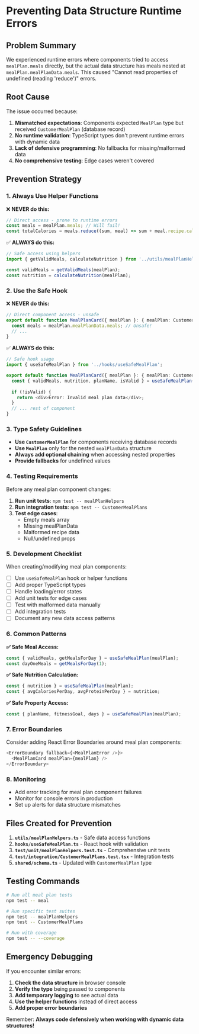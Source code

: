 # Preventing Data Structure Runtime Errors

## Problem Summary

We experienced runtime errors where components tried to access `mealPlan.meals` directly, but the actual data structure has meals nested at `mealPlan.mealPlanData.meals`. This caused "Cannot read properties of undefined (reading 'reduce')" errors.

## Root Cause

The issue occurred because:
1. **Mismatched expectations**: Components expected `MealPlan` type but received `CustomerMealPlan` (database record)
2. **No runtime validation**: TypeScript types don't prevent runtime errors with dynamic data
3. **Lack of defensive programming**: No fallbacks for missing/malformed data
4. **No comprehensive testing**: Edge cases weren't covered

## Prevention Strategy

### 1. **Always Use Helper Functions**

❌ **NEVER do this:**
```typescript
// Direct access - prone to runtime errors
const meals = mealPlan.meals; // Will fail!
const totalCalories = meals.reduce((sum, meal) => sum + meal.recipe.caloriesKcal, 0);
```

✅ **ALWAYS do this:**
```typescript
// Safe access using helpers
import { getValidMeals, calculateNutrition } from '../utils/mealPlanHelpers';

const validMeals = getValidMeals(mealPlan);
const nutrition = calculateNutrition(mealPlan);
```

### 2. **Use the Safe Hook**

❌ **NEVER do this:**
```typescript
// Direct component access - unsafe
export default function MealPlanCard({ mealPlan }: { mealPlan: CustomerMealPlan }) {
  const meals = mealPlan.mealPlanData.meals; // Unsafe!
  // ...
}
```

✅ **ALWAYS do this:**
```typescript
// Safe hook usage
import { useSafeMealPlan } from '../hooks/useSafeMealPlan';

export default function MealPlanCard({ mealPlan }: { mealPlan: CustomerMealPlan }) {
  const { validMeals, nutrition, planName, isValid } = useSafeMealPlan(mealPlan);
  
  if (!isValid) {
    return <div>Error: Invalid meal plan data</div>;
  }
  // ... rest of component
}
```

### 3. **Type Safety Guidelines**

- **Use `CustomerMealPlan`** for components receiving database records
- **Use `MealPlan`** only for the nested `mealPlanData` structure
- **Always add optional chaining** when accessing nested properties
- **Provide fallbacks** for undefined values

### 4. **Testing Requirements**

Before any meal plan component changes:

1. **Run unit tests**: `npm test -- mealPlanHelpers`
2. **Run integration tests**: `npm test -- CustomerMealPlans`
3. **Test edge cases**:
   - Empty meals array
   - Missing mealPlanData
   - Malformed recipe data
   - Null/undefined props

### 5. **Development Checklist**

When creating/modifying meal plan components:

- [ ] Use `useSafeMealPlan` hook or helper functions
- [ ] Add proper TypeScript types
- [ ] Handle loading/error states
- [ ] Add unit tests for edge cases
- [ ] Test with malformed data manually
- [ ] Add integration tests
- [ ] Document any new data access patterns

### 6. **Common Patterns**

**✅ Safe Meal Access:**
```typescript
const { validMeals, getMealsForDay } = useSafeMealPlan(mealPlan);
const dayOneMeals = getMealsForDay(1);
```

**✅ Safe Nutrition Calculation:**
```typescript
const { nutrition } = useSafeMealPlan(mealPlan);
const { avgCaloriesPerDay, avgProteinPerDay } = nutrition;
```

**✅ Safe Property Access:**
```typescript
const { planName, fitnessGoal, days } = useSafeMealPlan(mealPlan);
```

### 7. **Error Boundaries**

Consider adding React Error Boundaries around meal plan components:

```typescript
<ErrorBoundary fallback={<MealPlanError />}>
  <MealPlanCard mealPlan={mealPlan} />
</ErrorBoundary>
```

### 8. **Monitoring**

- Add error tracking for meal plan component failures
- Monitor for console errors in production
- Set up alerts for data structure mismatches

## Files Created for Prevention

1. **`utils/mealPlanHelpers.ts`** - Safe data access functions
2. **`hooks/useSafeMealPlan.ts`** - React hook with validation
3. **`test/unit/mealPlanHelpers.test.ts`** - Comprehensive unit tests
4. **`test/integration/CustomerMealPlans.test.tsx`** - Integration tests
5. **`shared/schema.ts`** - Updated with `CustomerMealPlan` type

## Testing Commands

```bash
# Run all meal plan tests
npm test -- meal

# Run specific test suites
npm test -- mealPlanHelpers
npm test -- CustomerMealPlans

# Run with coverage
npm test -- --coverage
```

## Emergency Debugging

If you encounter similar errors:

1. **Check the data structure** in browser console
2. **Verify the type** being passed to components
3. **Add temporary logging** to see actual data
4. **Use the helper functions** instead of direct access
5. **Add proper error boundaries**

Remember: **Always code defensively when working with dynamic data structures!**